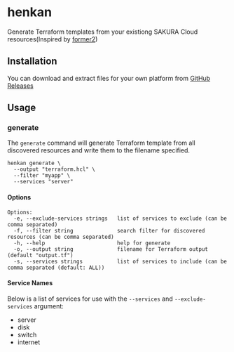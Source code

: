 # henkan

Generate Terraform templates from your existiong SAKURA Cloud resources(Inspired by [former2](https://github.com/iann0036/former2))

## Installation

You can download and extract files for your own platform from [GitHub Releases](https://github.com/RyoMasumura1201/henkan/releases)

## Usage

### generate

The `generate` command will generate Terraform template from all discovered resources and write them to the filename specified.

```
henkan generate \
  --output "terraform.hcl" \
  --filter "myapp" \
  --services "server"
```

#### Options

```
Options:
  -e, --exclude-services strings   list of services to exclude (can be comma separated)
  -f, --filter string              search filter for discovered resources (can be comma separated)
  -h, --help                       help for generate
  -o, --output string              filename for Terraform output (default "output.tf")
  -s, --services strings           list of services to include (can be comma separated (default: ALL))
```

#### Service Names

Below is a list of services for use with the `--services` and `--exclude-services` argument:

- server
- disk
- switch
- internet
